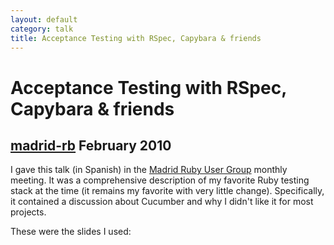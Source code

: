 ```yaml
---
layout: default
category: talk
title: Acceptance Testing with RSpec, Capybara & friends
---
```


# Acceptance Testing with RSpec, Capybara & friends
## [madrid-rb](https://madridrb.jottit.com/) February 2010

I gave this talk (in Spanish) in the [Madrid Ruby User Group](https://madridrb.jottit.com/) monthly meeting. It was a comprehensive description of my favorite Ruby testing stack at the time (it remains my favorite with very little change). Specifically, it contained a discussion about Cucumber and why I didn't like it for most projects.

These were the slides I used:

<script async class="speakerdeck-embed" data-id="4f82d39cfee04b001f006566" data-ratio="1.33333333333333" src="//speakerdeck.com/assets/embed.js"></script>